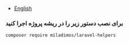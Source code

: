 - [English](README-en.md)

### برای نصب دستور زیر را در ریشه پروژه اجرا کنید 

``composer require miladimos/laravel-helpers``
